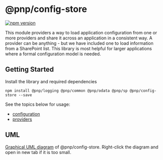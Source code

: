 # @pnp/config-store

[![npm version](https://badge.fury.io/js/%40pnp%2Fconfig-store.svg)](https://badge.fury.io/js/%40pnp%2Fconfig-store)

This module providers a way to load application configuration from one or more providers and share it across an application in a consistent way. A provider can be anything - but we have included one to load information from a SharePoint list. This library is most helpful for larger applications where a formal configuration model is needed.

## Getting Started

Install the library and required dependencies

`npm install @pnp/logging @pnp/common @pnp/odata @pnp/sp @pnp/config-store --save`

See the topics below for usage:

* [configuration](configuration.md)
* [providers](providers.md)

## UML
[Graphical UML diagram](../../../docs-src/img/pnpjs-config-store-uml.svg) of @pnp/config-store. Right-click the diagram and open in new tab if it is too small.